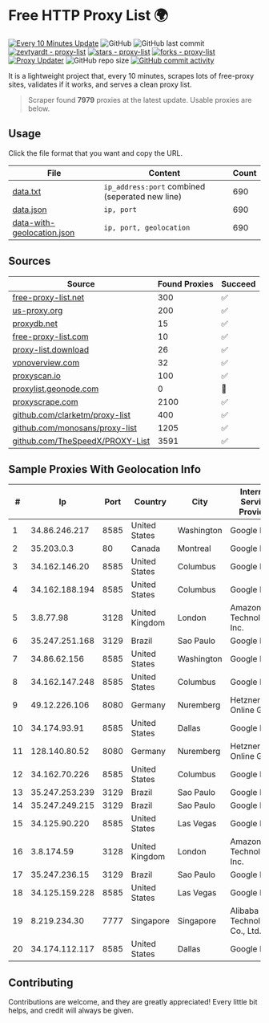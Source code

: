 
# Free HTTP Proxy List 🌍

[![Every 10 Minutes Update](https://github.com/mertguvencli/http-proxy-list/actions/workflows/main.yml/badge.svg?branch=main)](https://github.com/mertguvencli/http-proxy-list/actions/workflows/main.yml)
![GitHub](https://img.shields.io/github/license/mertguvencli/http-proxy-list)
![GitHub last commit](https://img.shields.io/github/last-commit/mertguvencli/http-proxy-list)
[![zevtyardt - proxy-list](https://img.shields.io/static/v1?label=zevtyardt&message=proxy-list&color=blue&logo=github)](https://github.com/zevtyardt/proxy-list "Go to GitHub repo")
[![stars - proxy-list](https://img.shields.io/github/stars/zevtyardt/proxy-list?style=social)](https://github.com/zevtyardt/proxy-list)
[![forks - proxy-list](https://img.shields.io/github/forks/zevtyardt/proxy-list?style=social)](https://github.com/zevtyardt/proxy-list)
[![Proxy Updater](https://github.com/zevtyardt/proxy-list/workflows/Proxy%20Updater/badge.svg)](https://github.com/zevtyardt/proxy-list/actions?query=workflow:"Proxy+Updater")
![GitHub repo size](https://img.shields.io/github/repo-size/zevtyardt/proxy-list)
[![GitHub commit activity](https://img.shields.io/github/commit-activity/m/zevtyardt/proxy-list?logo=commits)](https://github.com/zevtyardt/proxy-list/commits/main)

It is a lightweight project that, every 10 minutes, scrapes lots of free-proxy sites, validates if it works, and serves a clean proxy list.

> Scraper found **7979** proxies at the latest update. Usable proxies are below.

## Usage

Click the file format that you want and copy the URL.

|File|Content|Count|
|----|-------|-----|
|[data.txt](https://raw.githubusercontent.com/mertguvencli/http-proxy-list/main/proxy-list/data.txt)|`ip_address:port` combined (seperated new line)|690|
|[data.json](https://raw.githubusercontent.com/mertguvencli/http-proxy-list/main/proxy-list/data.json)|`ip, port`|690|
|[data-with-geolocation.json](https://raw.githubusercontent.com/mertguvencli/http-proxy-list/main/proxy-list/data-with-geolocation.json)|`ip, port, geolocation`|690|

## Sources

|Source|Found Proxies|Succeed|
|------|-------------|-------|
|[free-proxy-list.net](https://free-proxy-list.net)|300|✅|
|[us-proxy.org](https://www.us-proxy.org)|200|✅|
|[proxydb.net](http://proxydb.net)|15|✅|
|[free-proxy-list.com](https://free-proxy-list.com/?page=&port=&type%5B%5D=http&type%5B%5D=https&up_time=0&search=Search)|10|✅|
|[proxy-list.download](https://www.proxy-list.download/HTTP)|26|✅|
|[vpnoverview.com](https://vpnoverview.com/privacy/anonymous-browsing/free-proxy-servers)|32|✅|
|[proxyscan.io](https://www.proxyscan.io)|100|✅|
|[proxylist.geonode.com](https://proxylist.geonode.com/api/proxy-list?limit=300&page=1&sort_by=lastChecked&sort_type=desc&protocols=http,https)|0|🚫|
|[proxyscrape.com](https://api.proxyscrape.com/v2/?request=displayproxies&protocol=http&timeout=10000&country=all&ssl=all&anonymity=all)|2100|✅|
|[github.com/clarketm/proxy-list](https://raw.githubusercontent.com/clarketm/proxy-list/master/proxy-list-raw.txt)|400|✅|
|[github.com/monosans/proxy-list](https://raw.githubusercontent.com/monosans/proxy-list/main/proxies/http.txt)|1205|✅|
|[github.com/TheSpeedX/PROXY-List](https://raw.githubusercontent.com/TheSpeedX/PROXY-List/master/http.txt)|3591|✅|


## Sample Proxies With Geolocation Info

|#|Ip|Port|Country|City|Internet Service Provider|
|-|--|----|-------|----|-------------------------|
|1|34.86.246.217|8585|United States|Washington|Google LLC|
|2|35.203.0.3|80|Canada|Montreal|Google LLC|
|3|34.162.146.20|8585|United States|Columbus|Google LLC|
|4|34.162.188.194|8585|United States|Columbus|Google LLC|
|5|3.8.77.98|3128|United Kingdom|London|Amazon Technologies Inc.|
|6|35.247.251.168|3129|Brazil|Sao Paulo|Google LLC|
|7|34.86.62.156|8585|United States|Washington|Google LLC|
|8|34.162.147.248|8585|United States|Columbus|Google LLC|
|9|49.12.226.106|8080|Germany|Nuremberg|Hetzner Online GmbH|
|10|34.174.93.91|8585|United States|Dallas|Google LLC|
|11|128.140.80.52|8080|Germany|Nuremberg|Hetzner Online GmbH|
|12|34.162.70.226|8585|United States|Columbus|Google LLC|
|13|35.247.253.239|3129|Brazil|Sao Paulo|Google LLC|
|14|35.247.249.215|3129|Brazil|Sao Paulo|Google LLC|
|15|34.125.90.220|8585|United States|Las Vegas|Google LLC|
|16|3.8.174.59|3128|United Kingdom|London|Amazon Technologies Inc.|
|17|35.247.236.15|3129|Brazil|Sao Paulo|Google LLC|
|18|34.125.159.228|8585|United States|Las Vegas|Google LLC|
|19|8.219.234.30|7777|Singapore|Singapore|Alibaba (US) Technology Co., Ltd.|
|20|34.174.112.117|8585|United States|Dallas|Google LLC|



## Contributing

Contributions are welcome, and they are greatly appreciated! Every
little bit helps, and credit will always be given.

